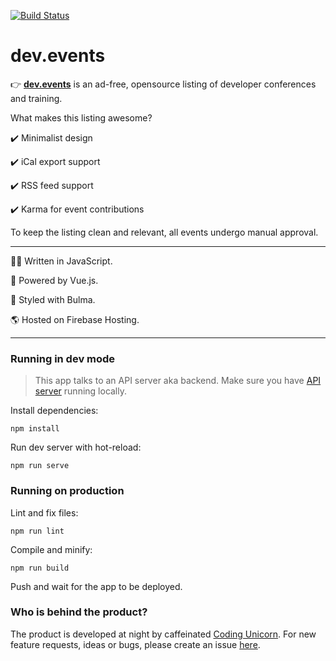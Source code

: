 [![Build Status](https://travis-ci.org/unicorncoding/devevents-web.svg?branch=master)](https://travis-ci.org/unicorncoding/devevents-web)
# dev.events

👉 **[dev.events](https://dev.events)** is an ad-free, opensource listing of developer conferences and training. 

What makes this listing awesome?

✔️ Minimalist design

✔️ iCal export support

✔️ RSS feed support

✔️ Karma for event contributions

To keep the listing clean and relevant, all events undergo manual approval.

----

👩‍💻 Written in JavaScript. 

🚀 Powered by Vue.js.

🎨 Styled with Bulma.

🌎 Hosted on Firebase Hosting.

---

### Running in dev mode

> This app talks to an API server aka backend. Make sure you have [API server](https://github.com/unicorncoding/devevents-api) running locally.

Install dependencies:
```
npm install
```

Run dev server with hot-reload:
```
npm run serve
```

### Running on production

Lint and fix files:
```
npm run lint
```

Compile and minify:
```
npm run build
```

Push and wait for the app to be deployed.

### Who is behind the product?

The product is developed at night by caffeinated [Coding Unicorn](https://instagram.com/coding_unicorn). For new feature requests, ideas or bugs, please create an issue [here](http://github.com/unicorncoding/devevents-web/issues).
